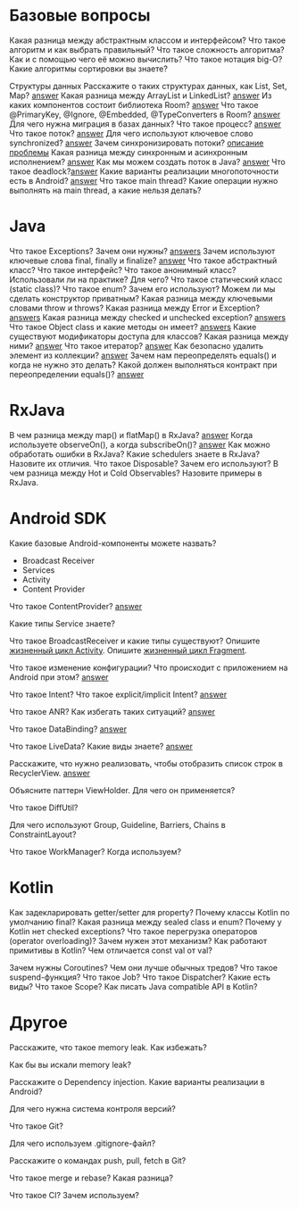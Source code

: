 # Базовые вопросы

Какая разница между абстрактным классом и интерфейсом?
Что такое алгоритм и как выбрать правильный?
Что такое сложность алгоритма? Как и с помощью чего её можно вычислить?
Что такое нотация big-O?
Какие алгоритмы сортировки вы знаете?

 

Структуры данных
Расскажите о таких структурах данных, как List, Set, Map? [answer](/basics/collections/About.md)
Какая разница между ArrayList и LinkedList? [answer](/basics/collections/List.md)
Из каких компонентов состоит библиотека Room? [answer](/libraries/SQL/room/About.md/#компоненты)
Что такое @PrimaryKey, @Ignore, @Embedded, @TypeConverters в Room? [answer](/libraries/SQL/room/Annotations.md)
Для чего нужна миграция в базах данных?
Что такое процесс? [answer](/processAndStreaming/About.md)
Что такое поток? [answer](/processAndStreaming/About.md)
Для чего используют ключевое слово synchronized? [answer](/processAndStreaming/synchronized.md)
Зачем синхронизировать потоки? [описание проблемы](/processAndStreaming/synchronized.md)
Какая разница между синхронным и асинхронным исполнением? [answer](/processAndStreaming/AsyncAndSync.md)
Как мы можем создать поток в Java? [answer](/basics/syntaxJava/Asynchrony/Threads.md)
Что такое deadlock?[answer](/processAndStreaming/Deadlock.md)
Какие варианты реализации многопоточности есть в Android? [answer](/processAndStreaming/AsyncAndSync.md/#асинхронное-програмирование)
Что такое main thread? Какие операции нужно выполнять на main thread, а какие нельзя делать?

# Java 

Что такое Exceptions? Зачем они нужны? [answers](/basics/syntaxJava/Exceptions.md)
Зачем используют ключевые слова final, finally и finalize? [answer](/basics/syntaxJava/FinalFinallyFinalize.md)
Что такое абстрактный класс? Что такое интерфейс?
Что такое анонимный класс? Использовали ли на практике? Для чего?
Что такое статический класс (static class)?
Что такое enum? Зачем его используют?
Можем ли мы сделать конструктор приватным?
Какая разница между ключевыми словами throw и throws?
Какая разница между Error и Exception? [answers](/basics/syntaxJava/Exceptions.md)
Какая разница между checked и unchecked exception? [answers](/basics/syntaxJava/Exceptions.md)
Что такое Object class и какие методы он имеет? [answers](/basics/syntaxJava/Object.md)
Какие существуют модификаторы доступа для классов? Какая разница между ними? [answer](/basics/visibilityModifiers.md)
Что такое итератор? [answer](/basics/collections/iterator.md)
Как безопасно удалить элемент из коллекции? [answer](/basics/collections/iterator.md/#безопасный-способ-удаления-элемнтов)
Зачем нам переопределять equals() и когда не нужно это делать?
Какой должен выполняться контракт при переопределении equals()? [answer](/basics/collections/HashCodeAndEquals.md)

# RxJava

В чем разница между map() и flatMap() в RxJava? [answer](/libraries/RxJava/MapAndFlatMap.md)
Когда используете observeOn(), а когда subscribeOn()? [answer](/libraries/RxJava/About.md)
Как можно обработать ошибки в RxJava?
Какие schedulers знаете в RxJava? Назовите их отличия.
Что такое Disposable? Зачем его используют?
В чем разница между Hot и Cold Observables? Назовите примеры в RxJava.

# Android SDK

Какие базовые Android-компоненты можете назвать?
- Broadcast Receiver
- Services
- Activity
- Content Provider

Что такое ContentProvider? [answer](/android/appComponents/components/ContentProvider.md)

Какие типы Service знаете?

Что такое BroadcastReceiver и какие типы существуют?
Опишите [жизненный цикл Activity](/android/appComponents/activityLifecycle.md).
Опишите [жизненный цикл Fragment](/UI/XML/Fragments/LifeCycle.md).

Что такое изменение конфигурации? Что происходит с приложением на Android при этом? [answer](/android/appComponents/AndroidManifest.md/#конфигурация-и-ее-изменение)

Что такое Intent? Что такое explicit/implicit Intent? [answer](/android/appComponents/intent.md)

Что такое ANR? Как избегать таких ситуаций? [answer](/processAndStreaming/About.md/#anr)

Что такое DataBinding? [answer](/UI/XML/DataBinding.md)

Что такое LiveData? Какие виды знаете? [answer](/libraries/LiveData/LiveData.md/#виды)

Расскажите, что нужно реализовать, чтобы отобразить список строк в RecyclerView. [answer](/UI/XML/RecyclerView/About.md)

Объясните паттерн ViewHolder. Для чего он применяется?

Что такое DiffUtil?

Для чего используют Group, Guideline, Barriers, Chains в ConstraintLayout?

Что такое WorkManager? Когда используем?

# Kotlin 

Как задекларировать getter/setter для property?
Почему классы Kotlin по умолчанию final?
Какая разница между sealed class и enum?
Почему у Kotlin нет checked exceptions?
Что такое перегрузка операторов (operator overloading)? Зачем нужен этот механизм?
Как работают примитивы в Kotlin?
Чем отличается const val от val?

Зачем нужны Coroutines? Чем они лучше обычных тредов?
Что такое suspend-функция?
Что такое Job?
Что такое Dispatcher? Какие есть виды?
Что такое Scope?
Как писать Java compatible API в Kotlin?

# Другое

Расскажите, что такое memory leak. Как избежать?

Как бы вы искали memory leak?

Расскажите о Dependency injection. Какие варианты реализации в Android?

Для чего нужна система контроля версий?

Что такое Git?

Для чего используем .gitignore-файл?

Расскажите о командах push, pull, fetch в Git?

Что такое merge и rebase? Какая разница?

Что такое CI? Зачем используем?
